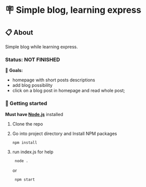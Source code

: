 # 🪧 Simple blog, learning express

## 📋 About

Simple blog while learning express.

<!-- ![alt app screenshot](./assets/bonus-registration-preview-screenshot.png) -->

### Status: NOT FINISHED

🎯 **Goals:**

- homepage with short posts descriptions
- add blog possibility
- click on a blog post in homepage and read whole post;

### 🏁 Getting started

**Must have [Node.js](https://nodejs.org)** installed

1. Clone the repo
2. Go into project directory and Install NPM packages

   ```sh
   npm install
   ```

3. run index.js for help

   ```sh
    node .
   ```

   or

   ```sh
    npm start
   ```
